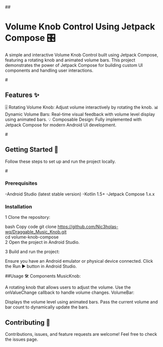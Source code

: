 ##<h1>Volume Knob Control Using Jetpack Compose 🎛️</h1>
A simple and interactive Volume Knob Control built using Jetpack Compose, featuring a rotating knob and animated volume bars. This project demonstrates the power of Jetpack Compose for building custom UI components and handling user interactions.

#<h2>Features ✨</h2>
🎚️ Rotating Volume Knob: Adjust volume interactively by rotating the knob.
📊 Dynamic Volume Bars: Real-time visual feedback with volume level display using animated bars.
💡 Composable Design: Fully implemented with Jetpack Compose for modern Android UI development.

#<h2>Getting Started 🚀</h2>
Follow these steps to set up and run the project locally.

#<h3>Prerequisites</h3>
-Android Studio (latest stable version)
-Kotlin 1.5+
-Jetpack Compose 1.x.x

<h3>Installation</h3>

1 Clone the repository:

bash
Copy code
git clone https://github.com/Nic3holas-wq/Draggable_Music_Knob.git  
cd volume-knob-compose  
2 Open the project in Android Studio.

3 Build and run the project:

Ensure you have an Android emulator or physical device connected.
Click the Run ▶️ button in Android Studio.

##Usage 🛠️
Components
MusicKnob:

A rotating knob that allows users to adjust the volume.
Use the onValueChange callback to handle volume changes.
VolumeBar:

Displays the volume level using animated bars.
Pass the current volume and bar count to dynamically update the bars.

<h2>Contributing 🤝</h2>
Contributions, issues, and feature requests are welcome! Feel free to check the issues page.
